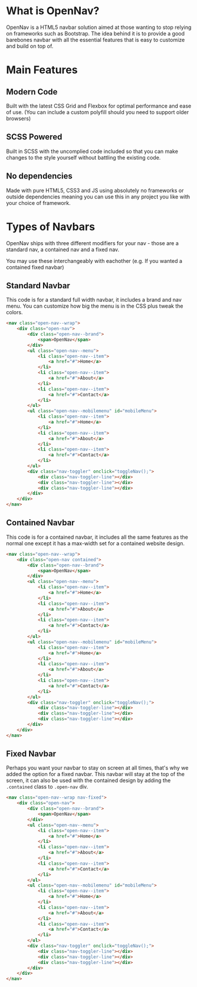 # What is OpenNav?

OpenNav is a HTML5 navbar solution aimed at those wanting to stop relying on frameworks such as Bootstrap. The idea behind it is to provide a good barebones navbar with all the essential features that is easy to customize and build on top of.

# Main Features

## Modern Code

Built with the latest CSS Grid and Flexbox for optimal performance and ease of use. (You can include a custom polyfill should you need to support older browsers)

## SCSS Powered

Built in SCSS with the uncomplied code included so that you can make changes to the style yourself without battling the existing code.

## No dependencies

Made with pure HTML5, CSS3 and JS using absolutely no frameworks or outside dependencies meaning you can use this in any project you like with your choice of framework.

# Types of Navbars

OpenNav ships with three different modifiers for your nav - those are a standard nav, a contained nav and a fixed nav.

You may use these interchangeably with eachother (e.g. If you wanted a contained fixed navbar)

## Standard Navbar

This code is for a standard full width navbar, it includes a brand and nav menu. You can customize how big the menu is in the CSS plus tweak the colors.

```html
<nav class="open-nav--wrap">
    <div class="open-nav">
        <div class="open-nav--brand">
            <span>OpenNav</span>
        </div>
        <ul class="open-nav--menu">
            <li class="open-nav--item">
                <a href="#">Home</a>
            </li>
            <li class="open-nav--item">
                <a href="#">About</a>
            </li>
            <li class="open-nav--item">
                <a href="#">Contact</a>
            </li>
        </ul>
        <ul class="open-nav--mobilemenu" id="mobileMenu">
            <li class="open-nav--item">
                <a href="#">Home</a>
            </li>
            <li class="open-nav--item">
                <a href="#">About</a>
            </li>
            <li class="open-nav--item">
                <a href="#">Contact</a>
            </li>
        </ul>
        <div class="nav-toggler" onclick="toggleNav();">
            <div class="nav-toggler-line"></div>
            <div class="nav-toggler-line"></div>
            <div class="nav-toggler-line"></div>
        </div>
    </div>
</nav>
```

## Contained Navbar

This code is for a contained navbar, it includes all the same features as the normal one except it has a max-width set for a contained website design.

```html
<nav class="open-nav--wrap">
    <div class="open-nav contained">
        <div class="open-nav--brand">
            <span>OpenNav</span>
        </div>
        <ul class="open-nav--menu">
            <li class="open-nav--item">
                <a href="#">Home</a>
            </li>
            <li class="open-nav--item">
                <a href="#">About</a>
            </li>
            <li class="open-nav--item">
                <a href="#">Contact</a>
            </li>
        </ul>
        <ul class="open-nav--mobilemenu" id="mobileMenu">
            <li class="open-nav--item">
                <a href="#">Home</a>
            </li>
            <li class="open-nav--item">
                <a href="#">About</a>
            </li>
            <li class="open-nav--item">
                <a href="#">Contact</a>
            </li>
        </ul>
        <div class="nav-toggler" onclick="toggleNav();">
            <div class="nav-toggler-line"></div>
            <div class="nav-toggler-line"></div>
            <div class="nav-toggler-line"></div>
        </div>
    </div>
</nav>
```

## Fixed Navbar

Perhaps you want your navbar to stay on screen at all times, that's why we added the option for a fixed navbar. This navbar will stay at the top of the screen, it can also be used with the contained design by adding the `.contained` class to `.open-nav` div.

```html
<nav class="open-nav--wrap nav-fixed">
    <div class="open-nav">
        <div class="open-nav--brand">
            <span>OpenNav</span>
        </div>
        <ul class="open-nav--menu">
            <li class="open-nav--item">
                <a href="#">Home</a>
            </li>
            <li class="open-nav--item">
                <a href="#">About</a>
            </li>
            <li class="open-nav--item">
                <a href="#">Contact</a>
            </li>
        </ul>
        <ul class="open-nav--mobilemenu" id="mobileMenu">
            <li class="open-nav--item">
                <a href="#">Home</a>
            </li>
            <li class="open-nav--item">
                <a href="#">About</a>
            </li>
            <li class="open-nav--item">
                <a href="#">Contact</a>
            </li>
        </ul>
        <div class="nav-toggler" onclick="toggleNav();">
            <div class="nav-toggler-line"></div>
            <div class="nav-toggler-line"></div>
            <div class="nav-toggler-line"></div>
        </div>
    </div>
</nav>
```